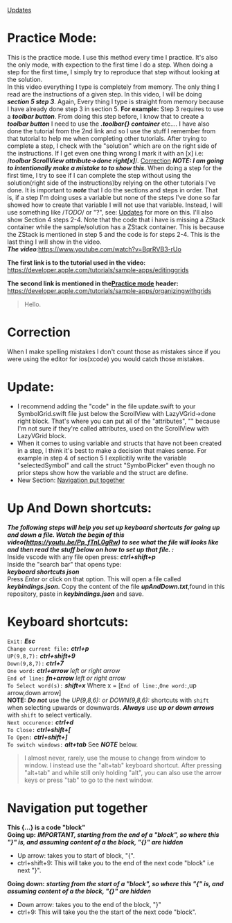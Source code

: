 [Updates](#update)

# Practice Mode:
This is the practice mode. I use this method every time I practice. It's also the only mode, with expection to the first time I do a step. When doing a step for the first time, I simply try to reproduce that step without looking at the solution.<br>
In this video everything I type is completely from memory. The only thing I read are the instructions of a given step. In this video, I will be doing ***section 5 step 3***. Again, Every thing I type is straight from memory because I have already done step 3 in section 5. **For example:** Step 3 requires to use a ***toolbar button***. From doing this step before, I know that to create a ***toolbar button*** I need to use the ***.toolbar{} container*** etc.... I have also done the tutorial from the 2nd link and so I use the stuff I remember from that tutorial to help me when completing other tutorials. After trying to complete a step, I check with the "solution" which are on the right side of the instructions. If I get even one thing wrong I mark it with an [x] i.e: /***toolbar ScrollView attribute->done right[x]***/. [Correction](#correction) ***NOTE: I am going to intentionally make a mistake to to show this***. When doing a step for the first time, I try to see if I can complete the step without using the solution(right side of the instructions)by relying on the other tutorials I've done. It is important to ***note*** that I do the sections and steps in order. That is, if a step I'm doing uses a variable but none of the steps I've done so far showed how to create that variable I will not use that variable. Instead, I will use something like /*TODO*/ or "?", see: [Updates](#update) for more on this. I'll also show Section 4 steps 2-4. Note that the code that i have is missing a ZStack container while the sample/solution has a ZStack container. This is because the ZStack is mentioned in step 5 and the code is for steps 2-4. This is the last thing I will show in the video.<br>
***The video***:https://www.youtube.com/watch?v=BqrRVB3-rUo

**The first link is to the tutorial used in the video:**
https://developer.apple.com/tutorials/sample-apps/editinggrids

**The second link is mentioned in the[Practice mode](#practice-mode) header:**
https://developer.apple.com/tutorials/sample-apps/organizingwithgrids <br>
> Hello.

# Correction
When I make spelling mistakes I don't count those as mistakes since if you were using the editor for ios(xcode) you would catch those mistakes.

# Update:
* I recommend adding the "code" in the file update.swift to your SymbolGrid.swift file just below the ScrollView with LazyVGrid->done right block. That's where you can put all of the "attributes", "" because I'm not sure if they're called attributes, used on the ScrollView with LazyVGrid block.<br>
* When it comes to using variable and structs that have not been created in a step, I think it's best to make a decision that makes sense. For example in step 4 of section 5 I explicitily write the variable "selectedSymbol" and call the struct "SymbolPicker" even though no prior steps show how the variable and the struct are define. <br>
* New Section: [Navigation put together](#navigation-put-together)

# Up And Down shortcuts: 
***The following steps will help you set up keyboard shortcuts for going up and down a file.
Watch the begin of this video(https://youtu.be/Pp_fTnL0gRw) to see what the file will looks like and then read the stuff below on how to set up that file. :***<br>
Inside vscode with any file open press: 
    ***ctrl+shift+p***<br>
Inside the "search bar" that opens type:<br>
    ***keyboard shortcuts json***<br>
Press *Enter* or click on that option. This will open a file called ***keybindings.json***. Copy the content of the file ***upAndDown.txt***,found in this repository, paste in ***keybindings.json*** and save.<br>


# Keyboard shortcuts:

`Exit:` ***Esc***<br>
`Change current file:` ***ctrl+p***<br>
`UP(9,8,7):` ***ctrl+shift+9***<br>
`Down(9,8,7):` ***ctrl+7***<br>
`One word:` ***ctrl+arrow*** *left or right arrow*<br>
`End of line:` ***fn+arrow*** *left or right arrow*<br>
`To Select word(s):` ***shift+x*** Where x = [`End of line:`,`One word:`,up arrow,down arrow]<br>**NOTE:** ***Do not*** use the *UP(9,8,6): or DOWN(9,8,6):* shortcuts with `shift` when selecting upwards or downwards. ***Always*** use ***up or down arrows*** with `shift` to select vertically.<br>
`Next occurence:` ***ctrl+d***<br>
`To Close:` ***ctrl+shift+\[*** <br>
`To Open:` ***ctrl+shift+\]***<br>
`To switch windows:` ***alt+tab*** See ***NOTE*** below. 
> I almost never, rarely, use the mouse to change from window to window. I instead use the "alt+tab" keyboard shortcut. After pressing "alt+tab" and while still only holding "alt", you can also use the arrow keys or press "tab" to go to the next window.

# Navigation put together
**This \{...} is a code "block"**<br>
**Going up:** ***IMPORTANT, starting from the end of a "block", so where this "}" is, and assuming content of a the block, "\{}" are hidden***<br>
* Up arrow: takes you to start of block, "\{".
* ctrl+shift+9: This will take you to the end of the next code "block" i.e next "}".<br>

**Going down:** ***starting from the start of a "block", so where this "\{" is, and assuming content of a the block, "\{}" are hidden***<br>
* Down arrow: takes you to the end of the block, "}"<br>
* ctrl+9: This will take you the the start of the next code "block".
